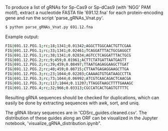 To produce a list of gRNAs for Sp-Cas9 or Sp-dCas9 (with 'NGG' PAM motif), extract a nucleotide FASTA file '691.12.fna' for each protein-encoding gene  and run the script 'parse_gRNAs_Vnat.py'.

```bash
$ python parse_gRNAs_Vnat.py 691.12.fna
```

Example output:
```bash
FIG|691.12.PEG.1;rc;18;1341;0.01342;AGGCTTGGCAACTGTTCGAA
FIG|691.12.PEG.1;rc;33;1341;0.02461;TCAGGATTTACTGCGAGGCT
FIG|691.12.PEG.1;rc;38;1341;0.02834;AGTCCTCAGGATTTACTGCG
FIG|691.12.PEG.2;rc;9;459;0.01961;ACTTCTATGATTAATGAGTT
FIG|691.12.PEG.2;rc;39;459;0.08497;TTAATGAGAGGAAGCTTGAT
FIG|691.12.PEG.2;rc;40;459;0.08715;CTTAATGAGAGGAAGCTTGA
FIG|691.12.PEG.3;rc;23;1044;0.02203;CAAAAGTGTGATAAGCCTTA
FIG|691.12.PEG.3;rc;73;1044;0.06992;ATCGTCAACAGACTCAACGA
FIG|691.12.PEG.3;rc;117;1044;0.11207;TTAGGTAAGCTTTTGAAAGC
FIG|691.12.PEG.4;rc;32;966;0.03313;CGCCATCACTGAGTGTTTTC
```

Resulting gRNA sequences should be checked for duplications, which can easily be done by extracting sequences with awk, sort, and uniq.

The gRNA library sequences are in 'CDSrc_guides.cleaned.csv'. The distribution of these guides along an ORF can be visualized in the Jupyter notebook, 'visualize_gRNA_distribution.ipynb". 
